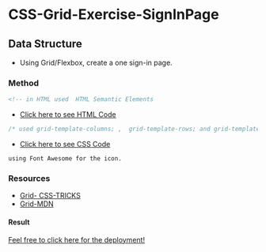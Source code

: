 # CSS-Grid-Exercise-SignInPage

## Data Structure

- Using Grid/Flexbox, create a one sign-in page.

### Method

```html
<!-- in HTML used  HTML Semantic Elements
```

- [Click here to see HTML Code](index.html)

```css
/* used grid-template-columns; ,  grid-template-rows; and grid-template-areas;
```

- [Click here to see CSS Code](css/style.css)

```fontawesome
using Font Awesome for the icon.

```

### Resources

- [Grid- CSS-TRICKS](https://css-tricks.com/snippets/css/complete-guide-grid/)
- [Grid-MDN](https://developer.mozilla.org/en-US/docs/Glossary/Grid)

#### Result

[Feel free to click here for the deployment!](https://ashraftajuddin.github.io/CSS-Grid-Exercise-Sign_In-Page/)
